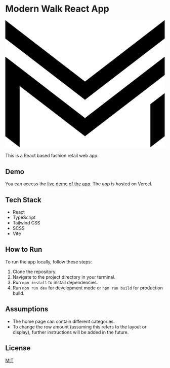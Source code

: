 # Modern Walk React App

![Modern Walk Logo](/src/assets/logo.png)

This is a React based fashion retail web app.

## Demo

You can access the [live demo of the app](https://modern-walk-app-git-master-madhawa-ses-projects.vercel.app/). The app is hosted on Vercel.

## Tech Stack

- React
- TypeScript
- Tailwind CSS
- SCSS
- Vite

## How to Run

To run the app locally, follow these steps:

1. Clone the repository.
2. Navigate to the project directory in your terminal.
3. Run `npm install` to install dependencies.
4. Run `npm run dev` for development mode or `npm run build` for production build.

## Assumptions

- The home page can contain different categories.
- To change the row amount (assuming this refers to the layout or display), further instructions will be added in the future.


## License

[MIT](https://choosealicense.com/licenses/mit/)


